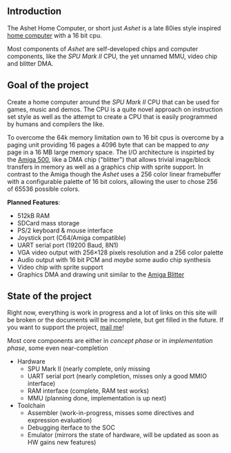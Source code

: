 ## Introduction

The Ashet Home Computer, or short just *Ashet* is a late 80ies style inspired [home computer](https://en.wikipedia.org/wiki/Home_computer) with a 16 bit cpu.

Most components of *Ashet* are self-developed chips and computer components, like the *SPU Mark II* CPU, the yet unnamed MMU, video chip and blitter DMA.

## Goal of the project

Create a home computer around the *SPU Mark II* CPU that can be used for games, music and demos. The CPU is a quite novel approach on instruction set style as well as the attempt to create a CPU that is easily programmed by humans and compilers the like.

To overcome the 64k memory limitation own to 16 bit cpus is overcome by a paging unit providing 16 pages a 4096 byte that can be mapped to *any* page in a 16 MB large memory space. The I/O architecture is inspirted by the [Amiga 500](https://en.wikipedia.org/wiki/Amiga_500), like a DMA chip ("blitter") that allows trivial image/block transfers in memory as well as a graphics chip with sprite support. In contrast to the Amiga though the *Ashet* uses a 256 color linear framebuffer with a configurable palette of 16 bit colors, allowing the user to chose 256 of 65536 possible colors.

**Planned Features**:

- 512kB RAM
- SDCard mass storage
- PS/2 keyboard & mouse interface
- Joystick port (C64/Amiga compatible)
- UART serial port (19200 Baud, 8N1)
- VGA video output with 256×128 pixels resolution and a 256 color palette
- Audio output with 16 bit PCM and *maybe* some audio chip synthesis
- Video chip with sprite support
- Graphics DMA and drawing unit similar to the [Amiga Blitter](https://en.wikipedia.org/wiki/Original_Chip_Set#Blitter)

## State of the project

Right now, everything is work in progress and a lot of links on this site will be broken or the documents will be incomplete, but get filled in the future. If you want to support the project, [mail me](mailto:contact@ashet.computer)!

Most core components are either in *concept phase* or in *implementation phase*, some even near-completion

- Hardware
  - SPU Mark II (nearly complete, only missing 
  - UART serial port (nearly completion, misses only a good MMIO interface)
  - RAM interface (complete, RAM test works)
  - MMU (planning done, implementation is up next)
- Toolchain
  - Assembler (work-in-progress, misses some directives and expression evaluation)
  - Debugging iterface to the SOC
  - Emulator (mirrors the state of hardware, will be updated as soon as HW gains new features)
